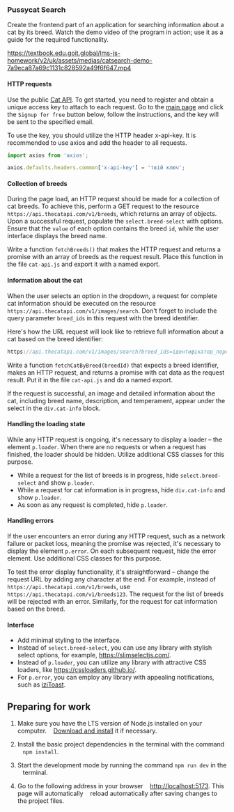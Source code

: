 ### Pussycat Search

Create the frontend part of an application for searching information about a cat
by its breed. Watch the demo video of the program in action; use it as a guide
for the required functionality.

https://textbook.edu.goit.global/lms-js-homework/v2/uk/assets/medias/catsearch-demo-7a9eca87a69c1131c828592a49f6f647.mp4

#### HTTP requests

Use the public [Cat API](https://thecatapi.com/). To get started, you need to
register and obtain a unique access key to attach to each request. Go to the
[main page](https://thecatapi.com/) and click the `Signup for free` button
below, follow the instructions, and the key will be sent to the specified email.

To use the key, you should utilize the HTTP header x-api-key. It is recommended
to use axios and add the header to all requests.

```js
import axios from 'axios';

axios.defaults.headers.common['x-api-key'] = 'твій ключ';
```

#### Collection of breeds

During the page load, an HTTP request should be made for a collection of cat
breeds. To achieve this, perform a GET request to the resource
`https://api.thecatapi.com/v1/breeds`, which returns an array of objects. Upon a
successful request, populate the `select.breed-select` with options. Ensure that
the `value` of each option contains the breed `id`, while the user interface
displays the breed name.

Write a function `fetchBreeds()` that makes the HTTP request and returns a
promise with an array of breeds as the request result. Place this function in
the file `cat-api.js` and export it with a named export.

#### Information about the cat

When the user selects an option in the dropdown, a request for complete cat
information should be executed on the resource
`https://api.thecatapi.com/v1/images/search`. Don't forget to include the query
parameter `breed_ids` in this request with the breed identifier.

Here's how the URL request will look like to retrieve full information about a
cat based on the breed identifier:

```js
https://api.thecatapi.com/v1/images/search?breed_ids=ідентифікатор_породи
```

Write a function `fetchCatByBreed(breedId)` that expects a breed identifier,
makes an HTTP request, and returns a promise with cat data as the request
result. Put it in the file `cat-api.js` and do a named export.

If the request is successful, an image and detailed information about the cat,
including breed name, description, and temperament, appear under the select in
the `div.cat-info` block.

#### Handling the loading state

While any HTTP request is ongoing, it's necessary to display a loader – the
element `p.loader`. When there are no requests or when a request has finished,
the loader should be hidden. Utilize additional CSS classes for this purpose.

- While a request for the list of breeds is in progress, hide
  `select.breed-select` and show `p.loader`.
- While a request for cat information is in progress, hide `div.cat-info` and
  show `p.loader`.
- As soon as any request is completed, hide `p.loader`.

#### Handling errors

If the user encounters an error during any HTTP request, such as a network
failure or packet loss, meaning the promise was rejected, it's necessary to
display the element `p.error`. On each subsequent request, hide the error
element. Use additional CSS classes for this purpose.

To test the error display functionality, it's straightforward – change the
request URL by adding any character at the end. For example, instead of
`https://api.thecatapi.com/v1/breeds`, use
`https://api.thecatapi.com/v1/breeds123`. The request for the list of breeds
will be rejected with an error. Similarly, for the request for cat information
based on the breed.

#### Interface

- Add minimal styling to the interface.
- Instead of `select.breed-select`, you can use any library with stylish select
  options, for example, https://slimselectjs.com/.
- Instead of `p.loader`, you can utilize any library with attractive CSS
  loaders, like https://cssloaders.github.io/.
- For `p.error`, you can employ any library with appealing notifications, such
  as [iziToast](https://izitoast.marcelodolza.com/).

## Preparing for work

1. Make sure you have the LTS version of Node.js installed on your computer.  
    [Download and install](https://nodejs.org/en/) it if necessary.

2. Install the basic project dependencies in the terminal with the command  
    `npm install`.

3. Start the development mode by running the command `npm run dev` in the  
    terminal.

4. Go to the following address in your browser  
    [http://localhost:5173](http://localhost:5173). This page will automatically
      reload automatically after saving changes to the project files.
